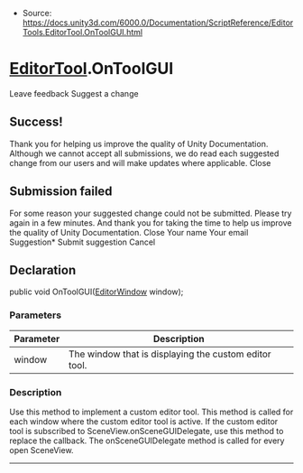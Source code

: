 * Source: https://docs.unity3d.com/6000.0/Documentation/ScriptReference/EditorTools.EditorTool.OnToolGUI.html

#  [EditorTool](https://docs.unity3d.com/6000.0/Documentation/ScriptReference/EditorTools.EditorTool.html).OnToolGUI
Leave feedback
Suggest a change
## Success!
Thank you for helping us improve the quality of Unity Documentation. Although we cannot accept all submissions, we do read each suggested change from our users and will make updates where applicable.
Close
## Submission failed
For some reason your suggested change could not be submitted. Please <a>try again</a> in a few minutes. And thank you for taking the time to help us improve the quality of Unity Documentation.
Close
Your name Your email Suggestion* Submit suggestion
Cancel
## Declaration
public void OnToolGUI([EditorWindow](https://docs.unity3d.com/6000.0/Documentation/ScriptReference/EditorWindow.html) window); 
### Parameters
Parameter | Description  
---|---  
window | The window that is displaying the custom editor tool.  
### Description
Use this method to implement a custom editor tool.
This method is called for each window where the custom editor tool is active. If the custom editor tool is subscribed to SceneView.onSceneGUIDelegate, use this method to replace the callback. The onSceneGUIDelegate method is called for every open SceneView.
* * *
